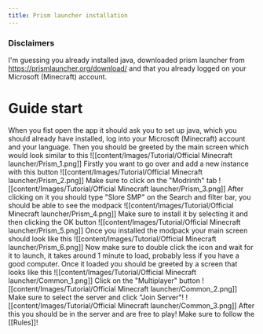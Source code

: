 ```yaml
---
title: Prism launcher installation
---
```

### Disclaimers
I'm guessing you already installed java, downloaded prism launcher from https://prismlauncher.org/download/ and that you already logged on your Microsoft (Minecraft) account.

# Guide start

When you fist open the app it should ask you to set up java, which you should already have installed, log into your Microsoft (Minecraft) account and your language.
Then you should be greeted by the main screen which would look similar to this
![[content/Images/Tutorial/Official Minecraft launcher/Prism_1.png]]
Firstly you want to go over and add a new instance with this button
![[content/Images/Tutorial/Official Minecraft launcher/Prism_2.png]]
Make sure to click on the "Modrinth" tab
![[content/Images/Tutorial/Official Minecraft launcher/Prism_3.png]]
After clicking on it you should type "Slore SMP" on the Search and filter bar, you should be able to see the modpack
![[content/Images/Tutorial/Official Minecraft launcher/Prism_4.png]]
Make sure to install it by selecting it and then clicking the OK button
![[content/Images/Tutorial/Official Minecraft launcher/Prism_5.png]]
Once you installed the modpack your main screen should look like this
![[content/Images/Tutorial/Official Minecraft launcher/Prism_6.png]]
Now make sure to double click the icon and wait for it to launch, it takes around 1 minute to load, probably less if you have a good computer.
Once it loaded you should be greeted by a screen that looks like this
![[content/Images/Tutorial/Official Minecraft launcher/Common_1.png]]
Click on the "Multiplayer" button
![[content/Images/Tutorial/Official Minecraft launcher/Common_2.png]]
Make sure to select the server and click "Join Server"!
![[content/Images/Tutorial/Official Minecraft launcher/Common_3.png]]
After this you should be in the server and are free to play! Make sure to follow the [[Rules]]!